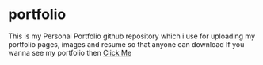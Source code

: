 # portfolio
This is my Personal Portfolio github repository which i use for uploading my portfolio pages, images and resume so that anyone can download
If you wanna see my portfolio then [Click Me](https://inguva-akhil.github.io/PersonalPortfolio/portfolio)
